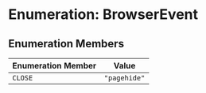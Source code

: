 # Enumeration: BrowserEvent

## Enumeration Members

| Enumeration Member | Value |
| ------ | ------ |
| `CLOSE` | `"pagehide"` |
